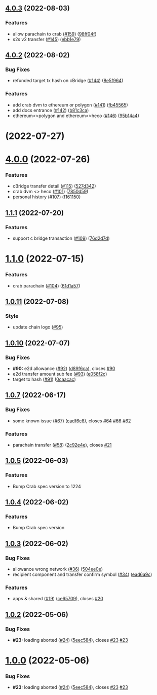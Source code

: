 ## [4.0.3](https://github.com/helix-bridge/helix/compare/v4.0.2-helix...v4.0.3) (2022-08-03)


### Features

* allow parachain to crab ([#159](https://github.com/helix-bridge/helix/issues/159)) ([98ff04f](https://github.com/helix-bridge/helix/commit/98ff04ff3dea9338a992dd56a3ec010bb4c1d710))
* s2s v2 transfer ([#145](https://github.com/helix-bridge/helix/issues/145)) ([ebb1e79](https://github.com/helix-bridge/helix/commit/ebb1e795859c01da62f51ff172371379ddc44851))



## [4.0.2](https://github.com/helix-bridge/helix/compare/v4.0.1-helix...v4.0.2) (2022-08-02)


### Bug Fixes

* refunded target tx hash on cBridge ([#144](https://github.com/helix-bridge/helix/issues/144)) ([8e5f964](https://github.com/helix-bridge/helix/commit/8e5f9649b5ea002056f96ad7058fccca74a8b750))


### Features

* add crab dvm to  ethereum or polygon ([#141](https://github.com/helix-bridge/helix/issues/141)) ([fb45565](https://github.com/helix-bridge/helix/commit/fb455656cd88ebf27e3f4d7dfb2a0b2626063cf2))
* add docs entrance ([#142](https://github.com/helix-bridge/helix/issues/142)) ([b81c3ca](https://github.com/helix-bridge/helix/commit/b81c3ca5cd1393ea52da8bc90a1135ba0a13caa1))
* ethereum<>polygon and ethereum<>heco ([#146](https://github.com/helix-bridge/helix/issues/146)) ([95b14a4](https://github.com/helix-bridge/helix/commit/95b14a4f95df992c0b2e10a8c045591a13e5ceab))



# [](https://github.com/helix-bridge/helix/compare/v4.0.0-helix...v) (2022-07-27)



# [4.0.0](https://github.com/helix-bridge/helix/compare/v3.2.1-apps...v4.0.0) (2022-07-26)


### Features

* cBridge transfer detail ([#115](https://github.com/helix-bridge/helix/issues/115)) ([527d342](https://github.com/helix-bridge/helix/commit/527d342f1d81e3c8aa418570be11028cd6585715))
* crab dvm <> heco ([#101](https://github.com/helix-bridge/helix/issues/101)) ([7850d59](https://github.com/helix-bridge/helix/commit/7850d591fe42df00c2d019aea4dc85dbde08b1ad))
* personal history ([#107](https://github.com/helix-bridge/helix/issues/107)) ([f161150](https://github.com/helix-bridge/helix/commit/f16115033121762058dc615efded780205fbeb3d))



## [1.1.1](https://github.com/helix-bridge/helix/compare/v3.2.0-apps...v1.1.1) (2022-07-20)


### Features

* support c bridge transaction ([#109](https://github.com/helix-bridge/helix/issues/109)) ([76d2d7d](https://github.com/helix-bridge/helix/commit/76d2d7deb1b26eedad71e69d108257002fd57e08))



# [1.1.0](https://github.com/helix-bridge/helix/compare/v1.0.13-helix...v1.1.0) (2022-07-15)

### Features

* crab parachain ([#104](https://github.com/helix-bridge/helix/issues/104)) ([61d1a57](https://github.com/helix-bridge/helix/commit/61d1a57b8cb13bd63a0a1db59eb9301ef3cd0812))

## [1.0.11](https://github.com/helix-bridge/helix/compare/v3.1.4-apps...v1.0.11) (2022-07-08)

### Style

* update chain logo ([#95](https://github.com/helix-bridge/helix/issues/95)) 

## [1.0.10](https://github.com/helix-bridge/helix/compare/v3.1.3-apps...v1.0.10) (2022-07-07)


### Bug Fixes

* **#90:** e2d allowance ([#92](https://github.com/helix-bridge/helix/issues/92)) ([d89f6ca](https://github.com/helix-bridge/helix/commit/d89f6ca986b472ed8d8439b89cfce7fe3bc5191e)), closes [#90](https://github.com/helix-bridge/helix/issues/90)
* e2d transfer amount sub fee ([#93](https://github.com/helix-bridge/helix/issues/93)) ([e058f2c](https://github.com/helix-bridge/helix/commit/e058f2c8935078e97ea90a7ed45242a9fee5d049))
* target tx hash ([#91](https://github.com/helix-bridge/helix/issues/91)) ([0caacac](https://github.com/helix-bridge/helix/commit/0caacaca191332f4f941b284bed55c5bdd4b0201))


## [1.0.7](https://github.com/helix-bridge/helix/compare/v1.0.6-helix...v1.0.7) (2022-06-17)


### Bug Fixes

* some known issue ([#67](https://github.com/helix-bridge/helix/issues/67)) ([cadf6c8](https://github.com/helix-bridge/helix/commit/cadf6c8bc3c5adffc05c1663dc75004bd46e8e16)), closes [#64](https://github.com/helix-bridge/helix/issues/64) [#66](https://github.com/helix-bridge/helix/issues/66) [#62](https://github.com/helix-bridge/helix/issues/62)


### Features

* parachain transfer ([#58](https://github.com/helix-bridge/helix/issues/58)) ([2c92e4e](https://github.com/helix-bridge/helix/commit/2c92e4e2a0d4c3ccaf44817d1f8476f9429b4b6a)), closes [#21](https://github.com/helix-bridge/helix/issues/21)




## [1.0.5](https://github.com/helix-bridge/helix/compare/v1.0.4-helix...v1.0.5) (2022-06-03)

### Features

* Bump Crab spec version to 1224


## [1.0.4](https://github.com/helix-bridge/helix/compare/v1.0.3-helix...v1.0.4) (2022-06-02)

### Features

* Bump Crab spec version

## [1.0.3](https://github.com/helix-bridge/helix/compare/v1.0.2-helix...v1.0.3) (2022-06-02)


### Bug Fixes

* allowance wrong network ([#36](https://github.com/helix-bridge/helix/issues/36)) ([504ee0e](https://github.com/helix-bridge/helix/commit/504ee0ef302fb38e57c8ba39f04d38db753edfd2))
* recipient component and transfer confirm symbol ([#34](https://github.com/helix-bridge/helix/issues/34)) ([ead6a9c](https://github.com/helix-bridge/helix/commit/ead6a9c33750946f2e9e1a9ae1cf0107136d6c92))


### Features

* apps & shared ([#19](https://github.com/helix-bridge/helix/issues/19)) ([ce65709](https://github.com/helix-bridge/helix/commit/ce65709b017559d3f991a24058fbca00a148b9d7)), closes [#20](https://github.com/helix-bridge/helix/issues/20)



## [1.0.2](https://github.com/helix-bridge/helix/compare/v1.0.1...v1.0.2) (2022-05-06)


### Bug Fixes

* **#23:** loading aborted ([#24](https://github.com/helix-bridge/helix/issues/24)) ([5eec584](https://github.com/helix-bridge/helix/commit/5eec58492a6bb0004e32e227eea845ab62be6002)), closes [#23](https://github.com/helix-bridge/helix/issues/23) [#23](https://github.com/helix-bridge/helix/issues/23)



# [1.0.0](https://github.com/helix-bridge/helix/compare/v1.0.1...v1.0.0) (2022-05-06)


### Bug Fixes

* **#23:** loading aborted ([#24](https://github.com/helix-bridge/helix/issues/24)) ([5eec584](https://github.com/helix-bridge/helix/commit/5eec58492a6bb0004e32e227eea845ab62be6002)), closes [#23](https://github.com/helix-bridge/helix/issues/23) [#23](https://github.com/helix-bridge/helix/issues/23)



